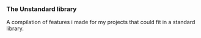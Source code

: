 ### The Unstandard library

A compilation of features i made for my projects that could fit in a standard library.